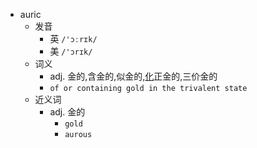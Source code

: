 - auric
  - 发音
    - 英 `/'ɔːrɪk/`
    - 美 `/'ɔrɪk/`
  - 词义
    - adj. 金的,含金的,似金的,[化](化合物)正金的,三价金的
    - `of or containing gold in the trivalent state `
  - 近义词
    - adj. 金的
      - `gold`
      - `aurous`
